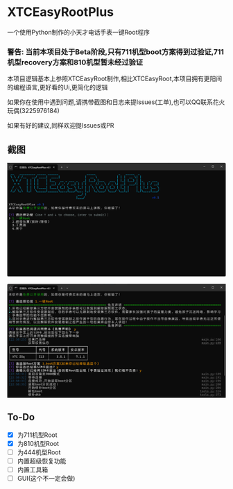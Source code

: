 # XTCEasyRootPlus

一个使用Python制作的小天才电话手表一键Root程序

### 警告: 当前本项目处于Beta阶段,只有711机型boot方案得到过验证,711机型recovery方案和810机型暂未经过验证

本项目逻辑基本上参照XTCEasyRoot制作,相比XTCEasyRoot,本项目拥有更阳间的编程语言,更好看的Ui,更简化的逻辑

如果你在使用中遇到问题,请携带截图和日志来提Issues(工单),也可以QQ联系花火玩偶(3225976184)

如果有好的建议,同样欢迎提Issues或PR

## 截图

![主界面](https://www.github.com/OnesoftQwQ/XTCEasyRootPlus/raw/refs/heads/main/images/ScreenShot_1.png)

![Root](https://www.github.com/OnesoftQwQ/XTCEasyRootPlus/raw/refs/heads/main/images/ScreenShot_2.png)

## To-Do

- [x] 为711机型Root
- [x] 为810机型Root
- [ ] 为444机型Root
- [ ] 内置超级恢复功能
- [ ] 内置工具箱
- [ ] GUI(这个不一定会做)
